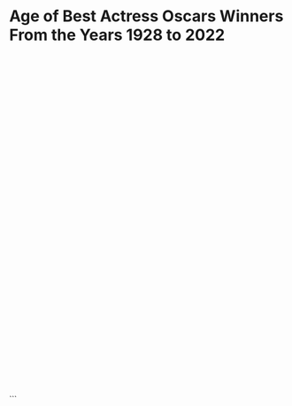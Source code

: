 Age of Best Actress Oscars Winners From the Years 1928 to 2022
================

<iframe src="C:/Users/SE1D2L/Documents/R Projects/Oscars_Best_Actress_Winners/index.html" width="100%" height="600" scrolling="no" seamless="seamless" frameBorder="0"></iframe>

\`\`\`
